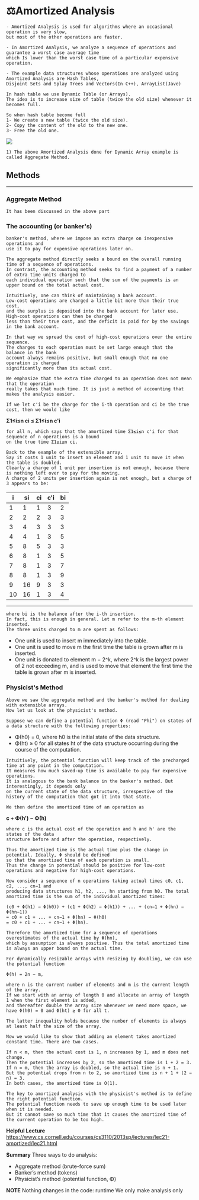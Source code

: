# ⚖️Amortized Analysis
```
- Amortized Analysis is used for algorithms where an occasional operation is very slow,
but most of the other operations are faster.
```
```
- In Amortized Analysis, we analyze a sequence of operations and guarantee a worst case average time
which Is lower than the worst case time of a particular expensive operation.
```
```
- The example data structures whose operations are analyzed using Amortized Analysis are Hash Tables,
Disjoint Sets and Splay Trees and Vectors(In C++), ArrayList(Jave)
```
```
In hash table we use Dynamic Table (or Arrays).
The idea is to increase size of table (twice the old size) whenever it becomes full. 
```

```
So when hash table become full
1- We create a new table (twice the old size).
2- Copy the content of the old to the new one.
3- Free the old one. 	
```

![](https://www.geeksforgeeks.org/wp-content/uploads/AmortizedAnalysis.png)
```
1) The above Amortized Analysis done for Dynamic Array example is called Aggregate Method.
```

## Methods
--------
### Aggregate Method
```
It has been discussed in the above part
```
### The accounting (or banker's)
```
banker's method, where we impose an extra charge on inexpensive operations and
use it to pay for expensive operations later on.
```

```
The aggregate method directly seeks a bound on the overall running time of a sequence of operations.
In contrast, the accounting method seeks to find a payment of a number of extra time units charged to
each individual operation such that the sum of the payments is an upper bound on the total actual cost.
```
```
Intuitively, one can think of maintaining a bank account.
Low-cost operations are charged a little bit more than their true cost,
and the surplus is deposited into the bank account for later use. High-cost operations can then be charged
less than their true cost, and the deficit is paid for by the savings in the bank account.
```
```
In that way we spread the cost of high-cost operations over the entire sequence.
The charges to each operation must be set large enough that the balance in the bank 
account always remains positive, but small enough that no one operation is charged
significantly more than its actual cost.
```
 
``` 
We emphasize that the extra time charged to an operation does not mean that the operation
really takes that much time. It is just a method of accounting that makes the analysis easier.
```

```
If we let c'i be the charge for the i-th operation and ci be the true cost, then we would like
```

__Σ1≤i≤n ci ≤ Σ1≤i≤n c'i__

```
for all n, which says that the amortized time Σ1≤i≤n c'i for that sequence of n operations is a bound
on the true time Σ1≤i≤n ci.
```

```
Back to the example of the extensible array. 
Say it costs 1 unit to insert an element and 1 unit to move it when the table is doubled. 
Clearly a charge of 1 unit per insertion is not enough, because there is nothing left over to pay for the moving.
A charge of 2 units per insertion again is not enough, but a charge of 3 appears to be:
```
| i | si | ci |c'i | bi |
|---|----|----|----|----|
| 1 | 1  | 1  | 3  | 2  |
| 2 | 2  | 2  | 3  | 3  |
| 3 | 4  | 3  | 3  | 3  |
| 4 | 4  | 1  | 3  | 5  |
| 5 | 8  | 5  | 3  | 3  |
| 6 | 8  | 1  | 3  | 5  |
| 7 | 8  | 1  | 3  | 7  |
| 8 | 8  | 1  | 3  | 9  |
| 9 | 16 | 9  | 3  | 3  |
| 10| 16 | 1  | 3  | 4  |
------------------------
```
where bi is the balance after the i-th insertion.
In fact, this is enough in general. Let m refer to the m-th element inserted.
The three units charged to m are spent as follows:
```

- One unit is used to insert m immediately into the table.
- One unit is used to move m the first time the table is grown after m is inserted.
- One unit is donated to element m − 2^k, where 2^k is the largest power of 2 not exceeding m,
and is used to move that element the first time the table is grown after m is inserted. 
### Physicist's Method

```
Above we saw the aggregate method and the banker's method for dealing with extensible arrays.
Now let us look at the physicist's method.
```

```
Suppose we can define a potential function Φ (read "Phi") on states of a data structure with the following properties:
```
- Φ(h0) = 0, where h0 is the initial state of the data structure.
- Φ(ht) ≥ 0 for all states ht of the data structure occurring during the course of the computation.

```
Intuitively, the potential function will keep track of the precharged time at any point in the computation.
It measures how much saved-up time is available to pay for expensive operations.
It is analogous to the bank balance in the banker's method. But interestingly, it depends only
on the current state of the data structure, irrespective of the history of the computation that got it into that state.
```

```
We then define the amortized time of an operation as
```
__c + Φ(h') − Φ(h)__

```
where c is the actual cost of the operation and h and h' are the states of the data
structure before and after the operation, respectively.
```
```
Thus the amortized time is the actual time plus the change in potential. Ideally, Φ should be defined
so that the amortized time of each operation is small.
Thus the change in potential should be positive for low-cost operations and negative for high-cost operations.
```

```
Now consider a sequence of n operations taking actual times c0, c1, c2, ..., cn−1 and
producing data structures h1, h2, ..., hn starting from h0. The total amortized time is the sum of the individual amortized times:

(c0 + Φ(h1) − Φ(h0)) + (c1 + Φ(h2) − Φ(h1)) + ... + (cn−1 + Φ(hn) − Φ(hn−1))
= c0 + c1 + ... + cn−1 + Φ(hn) − Φ(h0)
= c0 + c1 + ... + cn−1 + Φ(hn).
```

```
Therefore the amortized time for a sequence of operations overestimates of the actual time by Φ(hn),
which by assumption is always positive. Thus the total amortized time is always an upper bound on the actual time.

For dynamically resizable arrays with resizing by doubling, we can use the potential function

Φ(h) = 2n − m,
```

```
where n is the current number of elements and m is the current length of the array.
If we start with an array of length 0 and allocate an array of length 1 when the first element is added,
and thereafter double the array size whenever we need more space, we have Φ(h0) = 0 and Φ(ht) ≥ 0 for all t.
```
```
The latter inequality holds because the number of elements is always at least half the size of the array.

Now we would like to show that adding an element takes amortized constant time. There are two cases.
```
```
If n < m, then the actual cost is 1, n increases by 1, and m does not change.
Then the potential increases by 2, so the amortized time is 1 + 2 = 3.
If n = m, then the array is doubled, so the actual time is n + 1.
But the potential drops from n to 2, so amortized time is n + 1 + (2 − n) = 3.
In both cases, the amortized time is O(1).
```
```
The key to amortized analysis with the physicist's method is to define the right potential function.
The potential function needs to save up enough time to be used later when it is needed.
But it cannot save so much time that it causes the amortized time of the current operation to be too high.
```
__Helpful Lecture__
https://www.cs.cornell.edu/courses/cs3110/2013sp/lectures/lec21-amortized/lec21.html

__Summary__
Three ways to do analysis:
- Aggregate method (brute-force sum)
- Banker’s method (tokens)
- Physicist’s method (potential function, Φ)

__NOTE__
Nothing changes in the code: runtime
We only make analysis only
